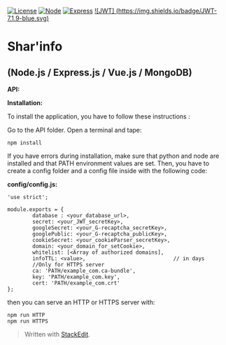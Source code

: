 [![License](https://img.shields.io/badge/License-GPL3.0-blue.svg)](https://github.com/Arctic76/Sharing-System/blob/master/LICENSE) [ ![Node](https://img.shields.io/badge/Node-4.6.0-blue.svg)](https://nodejs.org/en/) [ ![Express](https://img.shields.io/badge/Express.js-4.13.4-blue.svg)](http://expressjs.com/) [ ![JWT] (https://img.shields.io/badge/JWT-7.1.9-blue.svg)](https://jwt.io/)

**Shar'info**
=============

(Node.js / Express.js / Vue.js / MongoDB)
-----------------------------------------

**API:**


**Installation:**

To install the application, you have to follow these instructions :

 Go to the API folder.
 Open a terminal and tape:

    npm install

If you have errors during installation, make sure that python and node are installed and that PATH environment values are set.
Then, you have to create a config folder and a config file inside with the following code:

**config/config.js:**

    'use strict';
    
    module.exports = {
            database : <your_database_url>,
            secret: <your_JWT_secretKey>,
            googleSecret: <your_G-recaptcha_secretKey>,
            googlePublic: <your_G-recaptcha_publicKey>,
            cookieSecret: <your_cookieParser_secretKey>,
            domain: <your_domain_for_setCookie>,
            whitelist: [<Array of authorized domains],
            infoTTL: <value>,                            // in days
            //Only for HTTPS server
            ca: 'PATH/example_com.ca-bundle',
            key: 'PATH/example_com.key',
            cert: 'PATH/example_com.crt'
	};

then you can serve an HTTP or HTTPS server with:

    npm run HTTP
    npm run HTTPS



> Written with [StackEdit](https://stackedit.io/).
